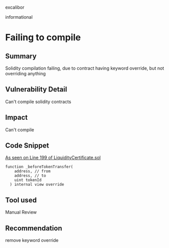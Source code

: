 excalibor

informational

# Failing to compile

## Summary
Solidity compilation failing, due to contract having keyword override, but not overriding anything
## Vulnerability Detail
Can't compile solidity contracts
## Impact
Can't compile
## Code Snippet
[As seen on Line 199 of LiquidityCertificate.sol](https://github.com/sherlock-audit/2022-11-isomorph/blob/main/contracts/Isomorph/contracts/helper/LiquidityCertificate.sol#L195-L199)
```solidity   
function _beforeTokenTransfer(
    address, // from
    address, // to
    uint tokenId
  ) internal view override 
```
## Tool used

Manual Review

## Recommendation
remove keyword override